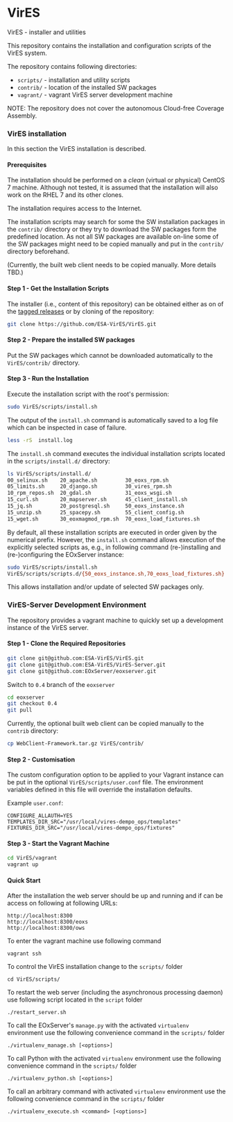 # VirES
VirES - installer and utilities

This repository contains the installation and configuration scripts of the
VirES system.

The repository contains following directories:

-  `scripts/` - installation and utility scripts
-  `contrib/` - location of the installed SW packages
-  `vagrant/` - vagrant VirES server development machine

NOTE: The repository does not cover the autonomous Cloud-free Coverage
Assembly.

### VirES installation

In this section the VirES installation is described.

#### Prerequisites

The installation should be performed on a *clean* (virtual or physical)
CentOS 7 machine. Although not tested, it is assumed that the installation
will also work on the RHEL 7 and its other clones.

The installation requires access to the Internet.

The installation scripts may search for some the SW installation packages
in the `contrib/` directory or they try to download the SW
packages form the predefined location. As not all SW packages are available
on-line some of the SW packages might need to be copied manually
and put in the `contrib/` directory beforehand.

(Currently, the built web client needs to be copied manually. More details TBD.)


#### Step 1 - Get the Installation Scripts

The installer (i.e., content of this repository) can be obtained
either as on of the [tagged
releases](https://github.com/ESA-VirES/VirES/releases)
or by cloning of the repository:

```bash
git clone https://github.com/ESA-VirES/VirES.git
```

#### Step 2 - Prepare the installed SW packages

Put the SW packages which cannot be downloaded automatically
to the `VirES/contrib/` directory.

#### Step 3 - Run the Installation

Execute the installation script with the root's permission:

```bash
sudo VirES/scripts/install.sh
```

The output of the `install.sh` command is automatically saved to a log file
which can be inspected in case of failure.

```bash
less -rS  install.log
```

The `install.sh` command executes the individual installation scripts
located in the `scripts/install.d/` directory:

```bash
ls VirES/scripts/install.d/
00_selinux.sh    20_apache.sh         30_eoxs_rpm.sh
05_limits.sh     20_django.sh         30_vires_rpm.sh
10_rpm_repos.sh  20_gdal.sh           31_eoxs_wsgi.sh
15_curl.sh       20_mapserver.sh      45_client_install.sh
15_jq.sh         20_postgresql.sh     50_eoxs_instance.sh
15_unzip.sh      25_spacepy.sh        55_client_config.sh
15_wget.sh       30_eoxmagmod_rpm.sh  70_eoxs_load_fixtures.sh
```

By default, all these installation scripts are executed in order given by the
numerical prefix. However, the `install.sh` command allows execution of
the explicitly selected scripts as, e.g., in following command
(re-)installing and (re-)configuring the EOxServer instance:

```bash
sudo VirES/scripts/install.sh
VirES/scripts/scripts.d/{50_eoxs_instance.sh,70_eoxs_load_fixtures.sh}
```

This allows installation and/or update of selected SW packages only.



### VirES-Server Development Environment

The repository provides a vagrant machine to quickly set up a development
instance of the VirES server.

#### Step 1 - Clone the Required Repositories

```bash
git clone git@github.com:ESA-VirES/VirES.git
git clone git@github.com:ESA-VirES/VirES-Server.git
git clone git@github.com:EOxServer/eoxserver.git
```

Switch to `0.4` branch of the `eoxserver`
```bash
cd eoxserver
git checkout 0.4
git pull
```

Currently, the optional built web client can be copied manually to the `contrib`
directory:

```bash
cp WebClient-Framework.tar.gz VirES/contrib/
```


#### Step 2 - Customisation

The custom configuration option to be applied to your Vagrant instance can
be put in the optional `VirES/scripts/user.conf` file. The environment
variables defined in this file will override the installation defaults.

Example `user.conf`:
```
CONFIGURE_ALLAUTH=YES
TEMPLATES_DIR_SRC="/usr/local/vires-dempo_ops/templates"
FIXTURES_DIR_SRC="/usr/local/vires-dempo_ops/fixtures"
```

#### Step 3 - Start the Vagrant Machine

```bash
cd VirES/vagrant
vagrant up
```

#### Quick Start

After the installation the web server should be up and running and
if can be access on following at following URLs:

```
http://localhost:8300
http://localhost:8300/eoxs
http://localhost:8300/ows
```

To enter the vagrant machine use following command
```
vagrant ssh
```

To control the VirES installation change to the `scripts/` folder
```
cd VirES/scripts/
```

To restart the web server (including the asynchronous processing daemon)
use following script located in the `script` folder
```
./restart_server.sh
```

To call the EOxServer's `manage.py` with the activated `virtualenv` environment
use the following convenience command in the `scripts/` folder
```
./virtualenv_manage.sh [<options>]
```

To call Python with the activated `virtualenv` environment
use the following convenience command in the `scripts/` folder
```
./virtualenv_python.sh [<options>]
```

To call an arbitrary command with activated `virtualenv` environment
use the following convenience command in the `scripts/` folder
```
./virtualenv_execute.sh <command> [<options>]
```
